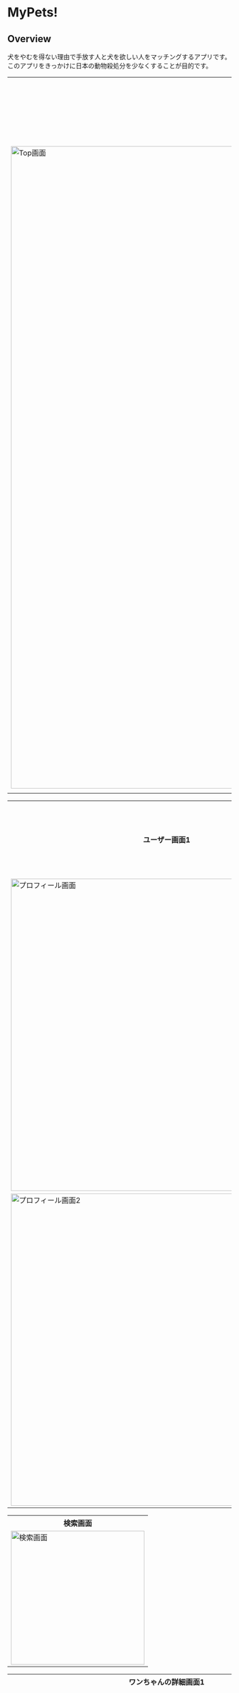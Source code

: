 <h1>MyPets!</h1>

<h2>Overview</h2>

<p>犬をやむを得ない理由で手放す人と犬を欲しい人をマッチングするアプリです。<br/>
このアプリをきっかけに日本の動物殺処分を少なくすることが目的です。
</p>

<table>
<tr>
<th>Top画面</th>
<th>ログイン画面</th>
</tr>

<tr>
<td><img width="1440" alt="Top画面 " src="https://user-images.githubusercontent.com/85104676/147450629-a28e9626-230a-4ed3-be88-d1c1b353bc5e.png"></td>
</tr>

<tr>
<td></td>
</tr>
</table>


<table>
<tr>
<th>ユーザー画面1</th>
<th>ユーザー画面2</th>
</tr>

<tr>
<td><img width="700" alt="プロフィール画面" src="https://user-images.githubusercontent.com/85104676/147450770-9b754ed5-ff85-4339-868a-9c5cc83d37f6.png"></td>
</tr>

<tr>
<td>
<img width="700" alt="プロフィール画面2" src="https://user-images.githubusercontent.com/85104676/147450773-7dc73720-5f80-4032-ad7d-3463c900d0e0.png">
</td>
</tr>
</table>


<table>
<tr>
<th>検索画面</th>
</tr>

<tr>
<td>
<img width="300px" hr\ei alt="検索画面" src="https://user-images.githubusercontent.com/85104676/147451237-ab4a5ab7-e30e-440e-8a34-9ea90145ecef.png">
</td>
</tr>

</table>



<table>
<tr>
<th>ワンちゃんの詳細画面1</th>
<th>ワンちゃんの詳細画面2</th>
</tr>

<tr>
<td><img width="700" alt="item画面" src="https://user-images.githubusercontent.com/85104676/147451151-88959e53-2709-4e54-ad8e-c3e43dc6839a.png"></td>
<td>
<img width="1440" alt="item画面2" src="https://user-images.githubusercontent.com/85104676/147451166-714890f8-7d0e-49d3-b550-d15f3d13d896.png">
</td>
</tr>

</table>


